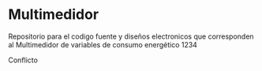 # Multimedidor
Repositorio para el codigo fuente y diseños electronicos que corresponden al Multimedidor de variables de consumo energético 1234

Conflicto
